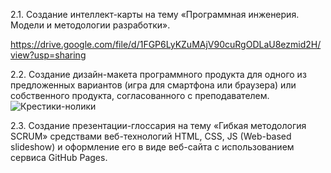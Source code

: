 2.1. Создание интеллект-карты на тему «Программная инженерия. Модели и методологии разработки».

https://drive.google.com/file/d/1FGP6LyKZuMAjV90cuRgODLaU8ezmid2H/view?usp=sharing

2.2. Создание дизайн-макета программного продукта для одного из предложенных вариантов (игра для смартфона или браузера) или собственного продукта, согласованного с преподавателем.
![Крестики-нолики](https://sun9-7.userapi.com/c854528/v854528400/1cce80/p6HDUlX5lac.jpg)

2.3. Создание презентации-глоссария на тему «Гибкая методология SCRUM» средствами веб-технологий HTML, CSS, JS (Web-based slideshow) и оформление его в виде веб-сайта с использованием сервиса GitHub Pages.
